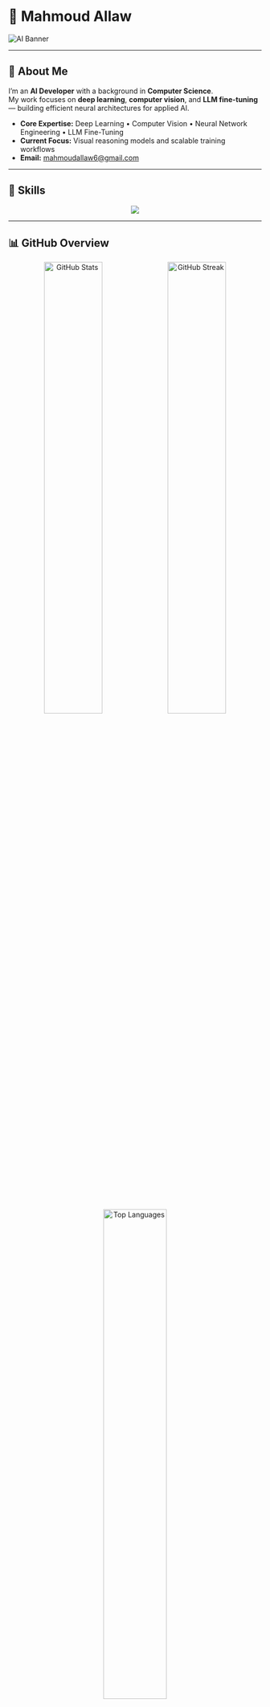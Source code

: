# 🧠 Mahmoud Allaw  
![AI Banner](https://cdn.dribbble.com/userupload/21779227/file/original-9d2425d7d74b2ae74b26721d1ced39ea.gif)


---

## 👋 About Me  
I’m an **AI Developer** with a background in **Computer Science**.  
My work focuses on **deep learning**, **computer vision**, and **LLM fine-tuning** — building efficient neural architectures for applied AI.

- **Core Expertise:** Deep Learning • Computer Vision • Neural Network Engineering • LLM Fine-Tuning  
- **Current Focus:** Visual reasoning models and scalable training workflows  
- **Email:** [mahmoudallaw6@gmail.com](mailto:mahmoudallaw6@gmail.com)

---

## 🧰 Skills  
<p align="center">
  <img src="https://skillicons.dev/icons?i=python,pytorch,tensorflow,opencv,scikitlearn,pandas,seaborn,matplotlib,pycharm,fastapi" />
</p>

---

## 📊 GitHub Overview  
<p align="center">
  <img src="https://github-readme-stats.vercel.app/api?username=mahmoudallaw&show_icons=true&theme=tokyonight&hide_border=true" width="48%" alt="GitHub Stats"/>
  <img src="https://github-readme-streak-stats.herokuapp.com?user=mahmoudallaw&theme=tokyonight&hide_border=true" width="48%" alt="GitHub Streak"/>
</p>

<p align="center">
  <img src="https://github-readme-stats.vercel.app/api/top-langs/?username=mahmoudallaw&layout=compact&theme=tokyonight&hide_border=true" width="50%" alt="Top Languages"/>
</p>

---

## 🔗 Connect  
<p align="center">
  <a href="https://uk.linkedin.com/in/mahmoud-allaw-4aa35a2b2" target="_blank">
    <img src="https://skillicons.dev/icons?i=linkedin" width="45" height="45" alt="LinkedIn"/>
  </a>
  <a href="mailto:mahmoudallaw6@gmail.com">
    <img src="https://skillicons.dev/icons?i=gmail" width="45" height="45" alt="Email"/>
  </a>
  <a href="https://github.com/mahmoudallaw" target="_blank">
    <img src="https://skillicons.dev/icons?i=github" width="45" height="45" alt="GitHub"/>
  </a>
</p>

---


